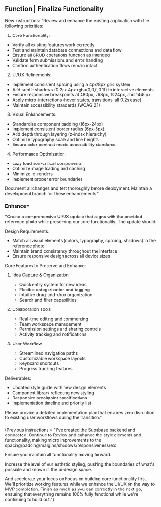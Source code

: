 ## Function | Finalize Functionality

New Instructions:
"Review and enhance the existing application with the following priorities:

1. Core Functionality:
- Verify all existing features work correctly
- Test and maintain database connections and data flow
- Ensure all CRUD operations function as intended
- Validate form submissions and error handling
- Confirm authentication flows remain intact

2. UI/UX Refinements:
- Implement consistent spacing using a 4px/8px grid system
- Add subtle shadows (0 2px 4px rgba(0,0,0,0.1)) to interactive elements
- Ensure responsive breakpoints at 480px, 768px, 1024px, and 1440px
- Apply micro-interactions (hover states, transitions: all 0.2s ease)
- Maintain accessibility standards (WCAG 2.1)

3. Visual Enhancements:
- Standardize component padding (16px-24px)
- Implement consistent border radius (6px-8px)
- Add depth through layering (z-index hierarchy)
- Optimize typography scale and line heights
- Ensure color contrast meets accessibility standards

4. Performance Optimization:
- Lazy load non-critical components
- Optimize image loading and caching
- Minimize re-renders
- Implement proper error boundaries

Document all changes and test thoroughly before deployment. Maintain a development branch for these enhancements."



### Enhance=

"Create a comprehensive UI/UX update that aligns with the provided reference photo while preserving our core functionality. The update should:

Design Requirements:
- Match all visual elements (colors, typography, spacing, shadows) to the reference photo
- Maintain brand consistency throughout the interface
- Ensure responsive design across all device sizes

Core Features to Preserve and Enhance:
1. Idea Capture & Organization
   - Quick entry system for new ideas
   - Flexible categorization and tagging
   - Intuitive drag-and-drop organization
   - Search and filter capabilities

2. Collaboration Tools
   - Real-time editing and commenting
   - Team workspace management
   - Permission settings and sharing controls
   - Activity tracking and notifications

3. User Workflow
   - Streamlined navigation paths
   - Customizable workspace layouts
   - Keyboard shortcuts
   - Progress tracking features

Deliverables:
- Updated style guide with new design elements
- Component library reflecting new styling
- Responsive breakpoint specifications
- Implementation timeline and priority list

Please provide a detailed implementation plan that ensures zero disruption to existing user workflows during the transition."
###




(Previous instructions = "I've created the Supabase backend and connected. Continue to Review and enhance the style elements and functionality, making micro improvements to the spacing/padding/margins/shadows/responsiveness/etc.

Ensure you maintain all functionality moving forward.

Increase the level of our esthetic styling, pushing the boundaries of what's possible and known in the ui-design space.

And accelerate your focus on Focus on building core functionality first. We'll prioritize working features while we enhance the UI/UX on the way to MVP completion.
Finish as much as you can correctly in the next go, ensuring that everything remains 100% fully functional while we're continuing to build out.")